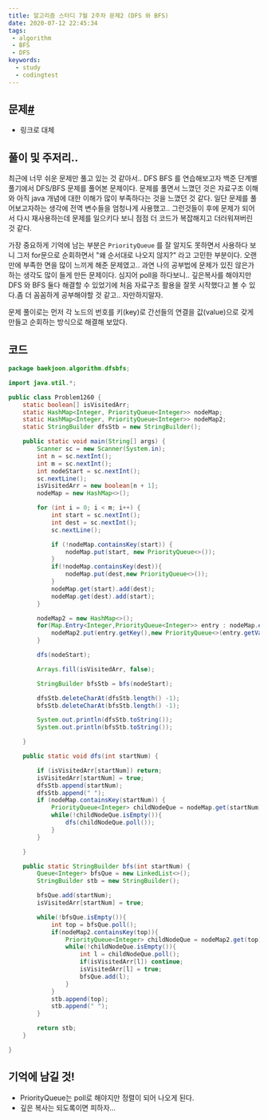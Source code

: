 ```yaml
---
title: 알고리즘 스터디 7월 2주차 문제2 (DFS 와 BFS)
date: 2020-07-12 22:45:34
tags:
 - algorithm
 - BFS
 - DFS
keywords:
  - study
  - codingtest
---
```


## 문제[#](https://www.acmicpc.net/problem/1260)

- 링크로 대체

## 풀이 및 주저리..

최근에 너무 쉬운 문제만 풀고 있는 것 같아서.. DFS BFS 를 연습해보고자 백준 단계별 풀기에서 DFS/BFS 문제를 풀어본 문제이다. 문제를 풀면서 느꼈던 것은 자료구조 이해와 아직 java 개념에 대한 이해가 많이 부족하다는 것을 느꼈던 것 같다. 일단 문제를 풀어보고자하는 생각에 전역 변수들을 엄청나게 사용했고.. 그런것들이 후에 문제가 되어서 다시 재사용하는데 문제를 일으키다 보니 점점 더 코드가 복잡해지고 더러워져버린 것 같다.

가장 중요하게 기억에 남는 부분은 `PriorityQueue` 를 잘 알지도 못하면서 사용하다 보니 그저 for문으로 순회하면서 "왜 순서대로 나오지 않지?" 라고 고민한 부분이다. 오랜만에 부족한 면을 많이 느끼게 해준 문제였고.. 과연 나의 공부법에 문제가 있진 않은가 하는 생각도 많이 들게 만든 문제이다. 심지어 poll을 하다보니.. 깊은복사를 해야지만 DFS 와 BFS 둘다 해결할 수 있었기에 처음 자료구조 활용을 잘못 시작했다고 볼 수 있다.좀 더 꼼꼼하게 공부해야할 것 같고.. 자만하지말자.

문제 풀이로는 먼저 각 노드의 번호를 키(key)로 간선들의 연결을 값(value)으로 갖게 만들고 순회하는 방식으로 해결해 보았다. 

## 코드

```java
package baekjoon.algorithm.dfsbfs;

import java.util.*;

public class Problem1260 {
    static boolean[] isVisitedArr;
    static HashMap<Integer, PriorityQueue<Integer>> nodeMap;
    static HashMap<Integer, PriorityQueue<Integer>> nodeMap2;
    static StringBuilder dfsStb = new StringBuilder();

    public static void main(String[] args) {
        Scanner sc = new Scanner(System.in);
        int n = sc.nextInt();
        int m = sc.nextInt();
        int nodeStart = sc.nextInt();
        sc.nextLine();
        isVisitedArr = new boolean[n + 1];
        nodeMap = new HashMap<>();

        for (int i = 0; i < m; i++) {
            int start = sc.nextInt();
            int dest = sc.nextInt();
            sc.nextLine();

            if (!nodeMap.containsKey(start)) {
                nodeMap.put(start, new PriorityQueue<>());
            }
            if(!nodeMap.containsKey(dest)){
                nodeMap.put(dest,new PriorityQueue<>());
            }
            nodeMap.get(start).add(dest);
            nodeMap.get(dest).add(start);
        }

        nodeMap2 = new HashMap<>();
        for(Map.Entry<Integer,PriorityQueue<Integer>> entry : nodeMap.entrySet()){
            nodeMap2.put(entry.getKey(),new PriorityQueue<>(entry.getValue()));
        }

        dfs(nodeStart);

        Arrays.fill(isVisitedArr, false);

        StringBuilder bfsStb = bfs(nodeStart);

        dfsStb.deleteCharAt(dfsStb.length() -1);
        bfsStb.deleteCharAt(bfsStb.length() -1);

        System.out.println(dfsStb.toString());
        System.out.println(bfsStb.toString());

    }

    public static void dfs(int startNum) {

        if (isVisitedArr[startNum]) return;
        isVisitedArr[startNum] = true;
        dfsStb.append(startNum);
        dfsStb.append(" ");
        if (nodeMap.containsKey(startNum)) {
            PriorityQueue<Integer> childNodeQue = nodeMap.get(startNum);
            while(!childNodeQue.isEmpty()){
                dfs(childNodeQue.poll());
            }
        }

    }

    public static StringBuilder bfs(int startNum) {
        Queue<Integer> bfsQue = new LinkedList<>();
        StringBuilder stb = new StringBuilder();

        bfsQue.add(startNum);
        isVisitedArr[startNum] = true;

        while(!bfsQue.isEmpty()){
            int top = bfsQue.poll();
            if(nodeMap2.containsKey(top)){
                PriorityQueue<Integer> childNodeQue = nodeMap2.get(top);
                while(!childNodeQue.isEmpty()){
                    int l = childNodeQue.poll();
                    if(isVisitedArr[l]) continue;
                    isVisitedArr[l] = true;
                    bfsQue.add(l);
                }
            }
            stb.append(top);
            stb.append(" ");
        }

        return stb;
    }

}
```

## 기억에 남길 것!

- PriorityQueue는 poll로 해야지만 정렬이 되어 나오게 된다.
- 깊은 복사는 되도록이면 피하자...

